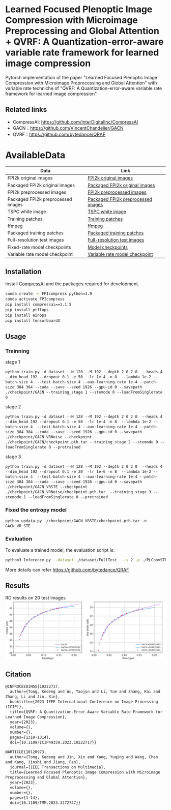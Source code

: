 # Learned Focused Plenoptic Image Compression with Microimage Preprocessing and Global Attention + QVRF: A Quantization-error-aware variable rate framework for learned image compression 

Pytorch implementation of the paper "Learned Focused Plenoptic Image Compression with Microimage Preprocessing and Global Attention" with variable rate techniche of "QVRF: A Quantization-error-aware variable rate framework for learned image compression"

## Related links
 * CompressAI: https://github.com/InterDigitalInc/CompressAI
 * GACN：https://github.com/VincentChandelier/GACN
 * QVRF：https://github.com/bytedance/QRAF

# AvailableData
 Data |  Link                                                                                              |
| ----|---------------------------------------------------------------------------------------------------|
| FPI2k original images | [FPI2k original images](https://pan.baidu.com/s/1CQ9hKhxY1z-sIHsqr00XXg?pwd=xya8)    |
| Packaged FPI2k original images | [Packaged FPI2k original images](https://pan.baidu.com/s/1UCCqHB0tfEKILJp0cHaucg?pwd=hy0j)    |
| FPI2k preprocessed images| [FPI2k preprocessed images](https://pan.baidu.com/s/1omfnFkK_XQpBrJyE6epkXQ?pwd=2hw0)     |
| Packaged FPI2k preprocessed images| [Packaged FPI2k preprocessed images](https://pan.baidu.com/s/1DkCbAQHN4UP3Cajug3uMjg?pwd=t98i)     |
| TSPC white image | [TSPC white image](https://drive.google.com/file/d/1jaC2OsIWTVjTBicbBOrEr8-T1o4ZuTh0/view?usp=sharing) |
| Training patches | [Training patches](https://pan.baidu.com/s/1hKjg0eXT_bkJfQn8z0z3VA?pwd=p4zm)    |
| ffmpeg | [ffmpeg](https://drive.google.com/file/d/15mvTI74xi4dB3cov7oHByEdARQLAC_XV/view?usp=sharing) |
| Packaged training patches | [Packaged training patches](https://pan.baidu.com/s/1MSn2dEriB1Wal2uOMQe6hg?pwd=daei)    |
| Full-resolution test images | [Full-resolution test images](https://pan.baidu.com/s/1LSFfkxHW1inb04PVt3DwIA?pwd=5lvb) |
| Fixed-rate model checkpoints   | [Model checkpoints](https://pan.baidu.com/s/1hsFpQic6bMRZFvcmbAN7-g?pwd=54rv)|
| Variable rate model checkpoint | [Variable rate model checkpoint](https://drive.google.com/file/d/1ZKmgrAtL6rdYQAoWmiTNUF11E0090Hlr/view?usp=sharing)

## Installation
Install [CompressAI](https://github.com/InterDigitalInc/CompressAI) and the packages required for development.
```bash
conda create -n FPIcompress python=3.9
conda activate FPIcompress
pip install compressai==1.1.5
pip install ptflops
pip install einops
pip install tensorboardX
```
## Usage
### Trainning
stage 1
```
python train.py -d dataset --N 128 --M 192 --depth 2 0 2 0  --heads 4 --dim_head 192 --dropout 0.1 -e 50  -lr 1e-4 -n 8  --lambda 1e-2 --batch-size 4  --test-batch-size 4 --aux-learning-rate 1e-4 --patch-size 384 384 --cuda --save --seed 1926 --gpu-id 0 --savepath  ./checkpoint/GACN --training_stage 1 --stemode 0 --loadFromSinglerate 0
```
stage 2
```
python train.py -d dataset --N 128 --M 192 --depth 2 0 2 0  --heads 4 --dim_head 192 --dropout 0.1 -e 50  -lr 1e-4 -n 8  --lambda 1e-2 --batch-size 4  --test-batch-size 4 --aux-learning-rate 1e-4 --patch-size 384 384 --cuda --save --seed 1926 --gpu-id 0 --savepath  ./checkpoint/GACN_VRNoise --checkpoint ./checkpoint/GACN/checkpoint.pth.tar --training_stage 2 --stemode 0 --loadFromSinglerate 0 --pretrained
```
stage 3
```
python train.py -d dataset --N 128 --M 192 --depth 2 0 2 0  --heads 4 --dim_head 192 --dropout 0.1 -e 20  -lr 1e-6 -n 8  --lambda 1e-2 --batch-size 4  --test-batch-size 4 --aux-learning-rate 1e-4 --patch-size 384 384 --cuda --save --seed 1926 --gpu-id 0 --savepath  ./checkpoint/GACN_VRSTE --checkpoint ./checkpoint/GACN_VRNoise/checkpoint.pth.tar  --training_stage 3 --stemode 1 --loadFromSinglerate 0 --pretrained
```
### Fixed the entropy model
```
python updata.py ./checkpoint/GACN_VRSTE/checkpoint.pth.tar -n GACN_VR_STE
```
### Evaluation
To evaluate a trained model, the evaluation script is:
```bash
python3 Inference.py --dataset ./dataset/FullTest  --s 2 -p ./PLConvSTE.pth.tar --patch 384 --factormode 0 --factor 0
```
More details can refer https://github.com/bytedance/QRAF

## Results
RD results on 20 test images
![Variable rate results of QVRF](asserts/PL2VR.png)


## Citation
```
@INPROCEEDINGS{10222717,
  author={Tong, Kedeng and Wu, Yaojun and Li, Yue and Zhang, Kai and Zhang, Li and Jin, Xin},
  booktitle={2023 IEEE International Conference on Image Processing (ICIP)}, 
  title={QVRF: A Quantization-Error-Aware Variable Rate Framework for Learned Image Compression}, 
  year={2023},
  volume={},
  number={},
  pages={1310-1314},
  doi={10.1109/ICIP49359.2023.10222717}}
```
```
@ARTICLE{10120973,
  author={Tong, Kedeng and Jin, Xin and Yang, Yuqing and Wang, Chen and Kang, Jinshi and Jiang, Fan},
  journal={IEEE Transactions on Multimedia}, 
  title={Learned Focused Plenoptic Image Compression with Microimage Preprocessing and Global Attention}, 
  year={2023},
  volume={},
  number={},
  pages={1-14},
  doi={10.1109/TMM.2023.3272747}}
```
